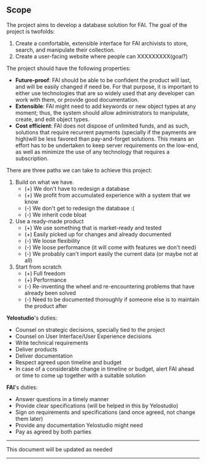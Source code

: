 ## Scope
The project aims to develop a database solution for FAI. The goal of the project is twofolds:

 1. Create a comfortable, extensible interface for FAI archivists to store, search, and manipulate their collection.
 2. Create a user-facing website where people can XXXXXXXXX(goal?)

The project should have the following properties:

 - **Future-proof**: FAI should be able to be confident the product will last, and will be easily changed if need be. For that purpose, it is important to either use technologies that are so widely used that any developer can work with them, or provide good documentation.
 - **Extensible**: FAI might need to add keywords or new object types at any moment; thus, the system should allow administrators to manipulate, create, and edit object types.
 - **Cost efficient**: FAI does not dispose of unlimited funds, and as such, solutions that require recurrent payments (specially if the payments are high)will be less favored than pay-and-forget solutions. This means an effort has to be undertaken to keep server requirements on the low-end, as well as minimize the use of any technology that requires a subscription.

There are three paths we can take to achieve this project:
 
 1. Build on what we have.
    - (+) We don't have to redesign a database
    - (+) We profit from accumulated experience with a system that we know
    - (-) We don't get to redesign the database :(
    - (-) We inherit code bloat
 2. Use a ready-made product
    - (+) We use something that is market-ready and tested
    - (+) Easily picked up for changes and already documented
    - (-) We loose flexibility
    - (-) We loose performance (it will come with features we don't need)
    - (-) We probably can't import easily the current data (or maybe not at all)
 3. Start from scratch
    - (+) Full freedom
    - (+) Performance
    - (-) Re-inventing the wheel and re-encountering problems that have already been solved
    - (-) Need to be documented thoroughly if someone else is to maintain the product after

**Yelostudio**'s duties:

 - Counsel on strategic decisions, specially tied to the project
 - Counsel on User Interface/User Experience decisions
 - Write technical requirements
 - Deliver products
 - Deliver documentation
 - Respect agreed upon timeline and budget
 - In case of a considerable change in timeline or budget, alert FAI ahead or time to come up together with a suitable solution

**FAI**'s duties:

 - Answer questions in a timely manner
 - Provide clear specifications (will be helped in this by Yelostudio)
 - Sign on requirements and specifications (and once agreed, not change them later)
 - Provide any documentation Yelostudio might need
 - Pay as agreed by both parties

--------

This document will be updated as needed

--------